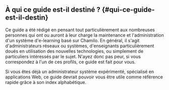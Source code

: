 ## À qui ce guide est-il destiné ? {#qui-ce-guide-est-il-destin}

Ce guide a été rédigé en pensant tout particulièrement aux nombreuses personnes qui ont ou auront à leur charge la maintenance et l'administration d'un système d'e-learning basé sur Chamilo. En général, il s'agit d'administrateurs réseaux ou systèmes, d'enseignants particulièrement doués en utilisation des nouvelles technologies, ou simplement de particuliers intéressés par le sujet. N'ayez donc pas peur, si vous correspondez à l'un de ces profils, ce guide est fait pour vous.

Si vous êtes déjà un administrateur système expérimenté, spécialisé en applications Web, ce guide devrait pouvoir vous être utile comme référence rapide grâce à son index alphabétique.

